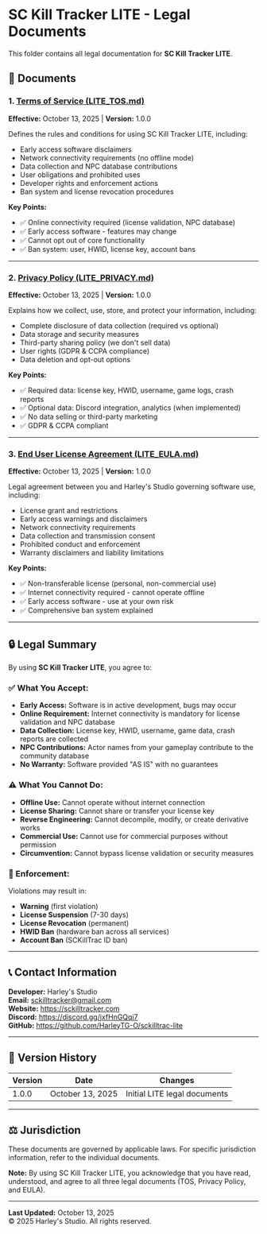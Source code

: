 # SC Kill Tracker LITE - Legal Documents

This folder contains all legal documentation for **SC Kill Tracker LITE**.

## 📄 Documents

### 1. [Terms of Service (LITE_TOS.md)](LITE_TOS.md)
**Effective:** October 13, 2025 | **Version:** 1.0.0

Defines the rules and conditions for using SC Kill Tracker LITE, including:
- Early access software disclaimers
- Network connectivity requirements (no offline mode)
- Data collection and NPC database contributions
- User obligations and prohibited uses
- Developer rights and enforcement actions
- Ban system and license revocation procedures

**Key Points:**
- ✅ Online connectivity required (license validation, NPC database)
- ✅ Early access software - features may change
- ✅ Cannot opt out of core functionality
- ✅ Ban system: user, HWID, license key, account bans

---

### 2. [Privacy Policy (LITE_PRIVACY.md)](LITE_PRIVACY.md)
**Effective:** October 13, 2025 | **Version:** 1.0.0

Explains how we collect, use, store, and protect your information, including:
- Complete disclosure of data collection (required vs optional)
- Data storage and security measures
- Third-party sharing policy (we don't sell data)
- User rights (GDPR & CCPA compliance)
- Data deletion and opt-out options

**Key Points:**
- ✅ Required data: license key, HWID, username, game logs, crash reports
- ✅ Optional data: Discord integration, analytics (when implemented)
- ✅ No data selling or third-party marketing
- ✅ GDPR & CCPA compliant

---

### 3. [End User License Agreement (LITE_EULA.md)](LITE_EULA.md)
**Effective:** October 13, 2025 | **Version:** 1.0.0

Legal agreement between you and Harley's Studio governing software use, including:
- License grant and restrictions
- Early access warnings and disclaimers
- Network connectivity requirements
- Data collection and transmission consent
- Prohibited conduct and enforcement
- Warranty disclaimers and liability limitations

**Key Points:**
- ✅ Non-transferable license (personal, non-commercial use)
- ✅ Internet connectivity required - cannot operate offline
- ✅ Early access software - use at your own risk
- ✅ Comprehensive ban system explained

---

## 🔒 Legal Summary

By using **SC Kill Tracker LITE**, you agree to:

### ✅ What You Accept:
- **Early Access:** Software is in active development, bugs may occur
- **Online Requirement:** Internet connectivity is mandatory for license validation and NPC database
- **Data Collection:** License key, HWID, username, game data, crash reports are collected
- **NPC Contributions:** Actor names from your gameplay contribute to the community database
- **No Warranty:** Software provided "AS IS" with no guarantees

### ⚠️ What You Cannot Do:
- **Offline Use:** Cannot operate without internet connection
- **License Sharing:** Cannot share or transfer your license key
- **Reverse Engineering:** Cannot decompile, modify, or create derivative works
- **Commercial Use:** Cannot use for commercial purposes without permission
- **Circumvention:** Cannot bypass license validation or security measures

### 🚫 Enforcement:
Violations may result in:
- **Warning** (first violation)
- **License Suspension** (7-30 days)
- **License Revocation** (permanent)
- **HWID Ban** (hardware ban across all services)
- **Account Ban** (SCKillTrac ID ban)

---

## 📞 Contact Information

**Developer:** Harley's Studio  
**Email:** sckilltracker@gmail.com  
**Website:** https://sckilltracker.com  
**Discord:** https://discord.gg/jxfHnGQqj7  
**GitHub:** https://github.com/HarleyTG-O/sckilltrac-lite

---

## 📜 Version History

| Version | Date             | Changes                          |
|---------|------------------|----------------------------------|
| 1.0.0   | October 13, 2025 | Initial LITE legal documents     |

---

## ⚖️ Jurisdiction

These documents are governed by applicable laws. For specific jurisdiction information, refer to the individual documents.

**Note:** By using SC Kill Tracker LITE, you acknowledge that you have read, understood, and agree to all three legal documents (TOS, Privacy Policy, and EULA).

---

**Last Updated:** October 13, 2025  
© 2025 Harley's Studio. All rights reserved.

